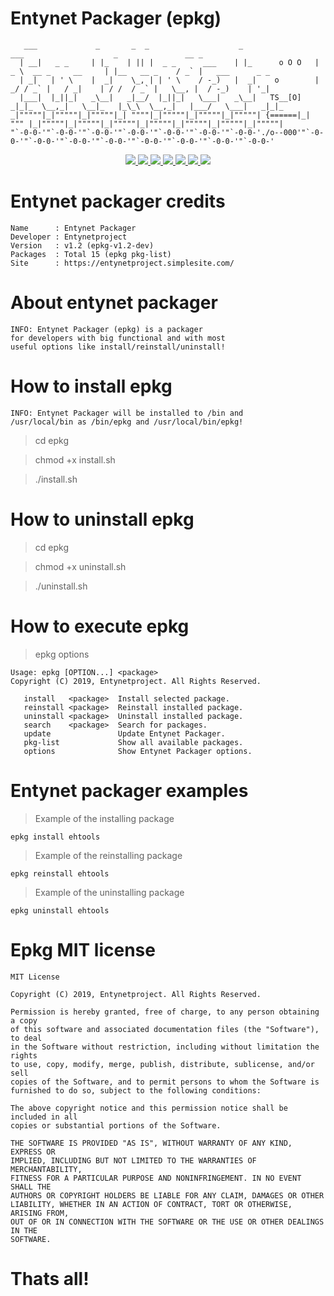 # Entynet Packager (epkg)

       ___             _       _  _                    _                 ___                    _               __ _                  
      | __|   _ _     | |_    | || |  _ _      ___    | |_      o O O   | _ \  __ _     __     | |__   __ _    / _` |   ___      _ _  
      | _|   | ' \    |  _|    \_, | | ' \    / -_)   |  _|    o        |  _/ / _` |   / _|    | / /  / _` |   \__, |  / -_)    | '_| 
      |___|  |_||_|   _\__|   _|__/  |_||_|   \___|   _\__|   TS__[O]  _|_|_  \__,_|   \__|_   |_\_\  \__,_|   |___/   \___|   _|_|_  
    _|"""""|_|"""""|_|"""""|_| """"|_|"""""|_|"""""|_|"""""| {======|_| """ |_|"""""|_|"""""|_|"""""|_|"""""|_|"""""|_|"""""|_|"""""| 
    "`-0-0-'"`-0-0-'"`-0-0-'"`-0-0-'"`-0-0-'"`-0-0-'"`-0-0-'./o--000'"`-0-0-'"`-0-0-'"`-0-0-'"`-0-0-'"`-0-0-'"`-0-0-'"`-0-0-'"`-0-0-' 

<p align="center">
  <a href="http://entynetproject.simplesite.com/">
    <img src="https://img.shields.io/badge/entynetproject-Ivan%20Nikolsky-blue.svg">
  </a>
  <a href="https://github.com/entynetproject/epkg/releases">
    <img src="https://img.shields.io/github/release/entynetproject/epkg.svg">
  </a>
  <a href="https://ru.m.wikipedia.org/wiki/сценарий_командной_строки">
    <img src="https://img.shields.io/badge/language-shell-green.svg">
 </a>
  <a href="https://github.com/entynetproject/ehtools">
      <img src="https://img.shields.io/badge/packages-15-red.svg?maxAge=2592000">
 </a>
  <a href="https://github.com/entynetproject/epkg/issues?q=is%3Aissue+is%3Aclosed">
      <img src="https://img.shields.io/github/issues/entynetproject/epkg.svg">
  </a>
  <a href="https://github.com/entynetproject/epkg/wiki">
      <img src="https://img.shields.io/badge/wiki%20-epkg-lightgrey.svg">
 </a>
  <a href="https://mobile.twitter.com/entynetproject">
    <img src="https://img.shields.io/badge/twitter-entynetproject-blue.svg">
 </a>
</p>

# Entynet packager credits

    Name      : Entynet Packager 
    Developer : Entynetproject
    Version   : v1.2 (epkg-v1.2-dev)
    Packages  : Total 15 (epkg pkg-list)
    Site      : https://entynetproject.simplesite.com/

# About entynet packager

    INFO: Entynet Packager (epkg) is a packager 
    for developers with big functional and with most 
    useful options like install/reinstall/uninstall!

# How to install epkg

    INFO: Entynet Packager will be installed to /bin and
    /usr/local/bin as /bin/epkg and /usr/local/bin/epkg!

> cd epkg

> chmod +x install.sh

> ./install.sh

# How to uninstall epkg

> cd epkg

> chmod +x uninstall.sh

> ./uninstall.sh

# How to execute epkg

> epkg options

    Usage: epkg [OPTION...] <package>
    Copyright (C) 2019, Entynetproject. All Rights Reserved.

       install   <package>  Install selected package.
       reinstall <package>  Reinstall installed package.
       uninstall <package>  Uninstall installed package.
       search    <package>  Search for packages.
       update               Update Entynet Packager.
       pkg-list             Show all available packages.
       options              Show Entynet Packager options.

# Entynet packager examples

> Example of the installing package

    epkg install ehtools

> Example of the reinstalling package
     
    epkg reinstall ehtools
    
> Example of the uninstalling package
    
    epkg uninstall ehtools
    
# Epkg MIT license

    MIT License

    Copyright (C) 2019, Entynetproject. All Rights Reserved.

    Permission is hereby granted, free of charge, to any person obtaining a copy
    of this software and associated documentation files (the "Software"), to deal
    in the Software without restriction, including without limitation the rights
    to use, copy, modify, merge, publish, distribute, sublicense, and/or sell
    copies of the Software, and to permit persons to whom the Software is
    furnished to do so, subject to the following conditions:

    The above copyright notice and this permission notice shall be included in all
    copies or substantial portions of the Software.

    THE SOFTWARE IS PROVIDED "AS IS", WITHOUT WARRANTY OF ANY KIND, EXPRESS OR
    IMPLIED, INCLUDING BUT NOT LIMITED TO THE WARRANTIES OF MERCHANTABILITY,
    FITNESS FOR A PARTICULAR PURPOSE AND NONINFRINGEMENT. IN NO EVENT SHALL THE
    AUTHORS OR COPYRIGHT HOLDERS BE LIABLE FOR ANY CLAIM, DAMAGES OR OTHER
    LIABILITY, WHETHER IN AN ACTION OF CONTRACT, TORT OR OTHERWISE, ARISING FROM,
    OUT OF OR IN CONNECTION WITH THE SOFTWARE OR THE USE OR OTHER DEALINGS IN THE
    SOFTWARE.

# Thats all!
